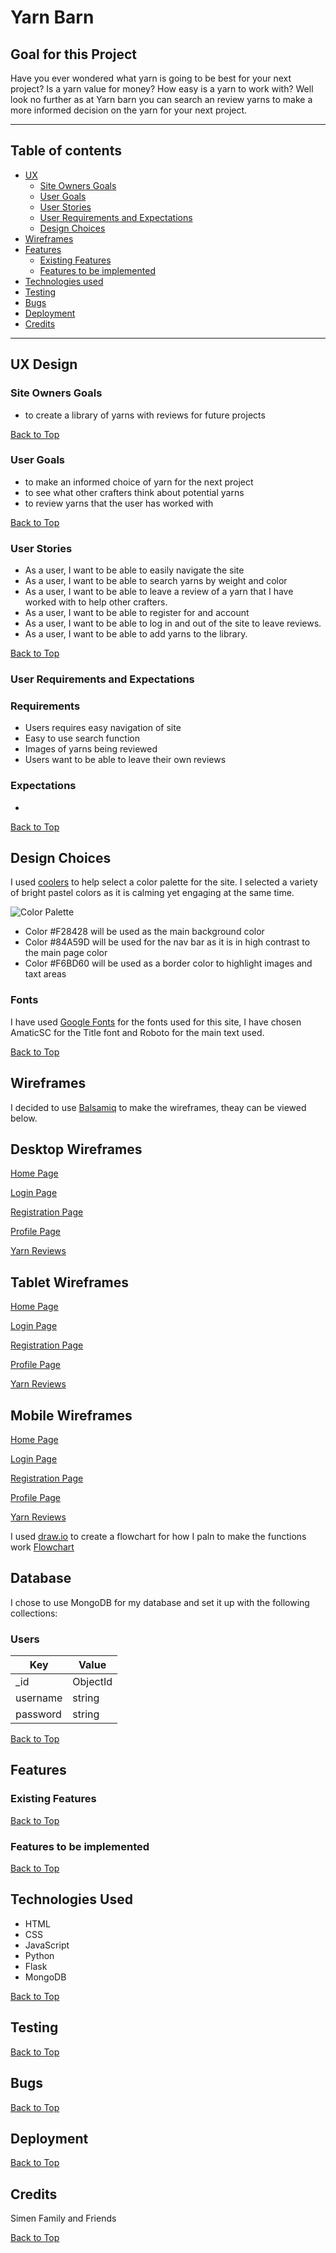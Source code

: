 # Yarn Barn

## Goal for this Project

Have you ever wondered what yarn is going to be best for your next project? Is a yarn value for money? How easy is a yarn to work with? Well look no further as at Yarn barn you can search an review yarns to make a more informed decision on the yarn for your next project.

---
## Table of contents 
* [UX](#ux)
    * [Site Owners Goals](#site-owners-goals)
    * [User Goals](#user-goals)
    * [User Stories](#user-stories)
    * [User Requirements and Expectations](#user-requirements-and-expectations)
    * [Design Choices](#design-choices)
* [Wireframes](#wireframes)
* [Features](#features)
    * [Existing Features](#existing-features)
    * [Features to be implemented](#features-to-be-implemented)
* [Technologies used](#technologies-used)
* [Testing](#testing)
* [Bugs](#bugs)
* [Deployment](#deployment)
* [Credits](#credits)
---

## UX Design

### Site Owners Goals
* to create a library of yarns with reviews for future projects

[Back to Top](#table-of-contents)

### User Goals
* to make an informed choice of yarn for the next project
* to see what other crafters think about potential yarns
* to review yarns that the user has worked with

[Back to Top](#table-of-contents)

### User Stories

* As a user, I want to be able to easily navigate the site
* As a user, I want to be able to search yarns by weight and color
* As a user, I want to be able to leave a review of a yarn that I have worked with to help other crafters.
* As a user, I want to be able to register for and account
* As a user, I want to be able to log in and out of the site to leave reviews.
* As a user, I want to be able to add yarns to the library.
 
[Back to Top](#table-of-contents)
### User Requirements and Expectations
### Requirements
* Users requires easy navigation of site
* Easy to use search function
* Images of yarns being reviewed
* Users want to be able to leave their own reviews

### Expectations

* 

[Back to Top](#table-of-contents)
## Design Choices

I used [coolers](https://coolors.co/) to help select a color palette for the site.
I selected a variety of bright pastel colors as it is calming yet engaging at the same time.

![Color Palette](images/YarnBarnColourPalette.png)

* Color #F28428 will be used as the main background color
* Color #84A59D will be used for the nav bar as it is in high contrast to the main page color
* Color #F6BD60 will be used as a border color to highlight images and taxt areas

### Fonts

I have used [Google Fonts](https://fonts.google.com/) for  the fonts used for this site, I have chosen AmaticSC for the Title font and Roboto for the main text used.


[Back to Top](#table-of-contents)

## Wireframes
I decided to use [Balsamiq](https://balsamiq.com/) to make the wireframes, theay can be viewed below.
## Desktop Wireframes

[Home Page](Wireframes/HomePageDesktop.png)

[Login Page](Wireframes/LoginDesktop.png)

[Registration Page](Wireframes/RegistrationDesktop.png)

[Profile Page](Wireframes/ProfileDesktop.png)

[Yarn Reviews](Wireframes/YarnReviews.png)

## Tablet Wireframes

[Home Page](Wireframes/YarnBarnHomeTablet.png)

[Login Page](Wireframes/YarnBarnLoginTablet.png)

[Registration Page](Wireframes/YarnBarnRegistrationTablet.png)

[Profile Page](Wireframes/YarnBarnProfileTablet.png)

[Yarn Reviews](Wireframes/YarnBarnYarnsTablet.png)

## Mobile Wireframes

[Home Page](Wireframes/YarnBarnHomeMobile.png)

[Login Page](Wireframes/YarnBarnLoginMobile.png)

[Registration Page](Wireframes/YarnBarnRegistrationMobile.png)

[Profile Page](Wireframes/YarnBarnProfileMobile.png)

[Yarn Reviews](Wireframes/YarnBarnYarnsMobile.png)


I used [draw.io]() to create a flowchart for how I paln to make the functions work
[Flowchart](Images/YarnBarnFlowchart.drawio.png)

## Database

I chose to use MongoDB for my database and set it up with the following collections:

### Users

| Key | Value |
|---- | ----- |
| _id | ObjectId |
| username | string |
| password | string |



[Back to Top](#table-of-contents)
## Features
### Existing Features

[Back to Top](#table-of-contents)
### Features to be implemented 

[Back to Top](#table-of-contents)

## Technologies Used
* HTML
* CSS
* JavaScript
* Python
* Flask
* MongoDB

[Back to Top](#table-of-contents)

## Testing

[Back to Top](#table-of-contents)
## Bugs

[Back to Top](#table-of-contents)
## Deployment

[Back to Top](#table-of-contents)
## Credits
Simen
Family and Friends

[Back to Top](#table-of-contents)

